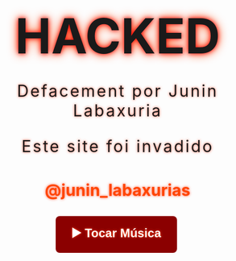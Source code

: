 <!DOCTYPE html>
<html lang="pt-BR">
<head>
  <meta charset="UTF-8" />
  <meta name="viewport" content="width=device-width, initial-scale=1" />
  <title>Defaced by Junin Labaxuria</title>
  <style>
    @import url('https://fonts.googleapis.com/css2?family=Orbitron&display=swap');

    body {
      margin: 0;
      padding: 0;
      background: radial-gradient(circle at center, #8B0000, #000000);
      color: #FF0000;
      font-family: 'Orbitron', sans-serif;
      display: flex;
      flex-direction: column;
      justify-content: center;
      align-items: center;
      height: 100vh;
      overflow: hidden;
    }

    .container {
      text-align: center;
      animation: flicker 3s infinite;
    }

    h1 {
      font-size: 6rem;
      margin: 0 0 1rem 0;
      text-shadow: 0 0 10px #FF0000, 0 0 20px #FF4500;
    }

    p {
      font-size: 2rem;
      letter-spacing: 0.1em;
      text-shadow: 0 0 5px #FF6347;
    }

    .instagram-link {
      color: #FF4500;
      font-weight: bold;
      text-decoration: none;
      font-size: 2rem;
      margin-top: 1rem;
      display: inline-block;
      text-shadow: 0 0 5px #FF6347;
    }

    button {
      margin-top: 2rem;
      padding: 1rem 2rem;
      font-size: 1.5rem;
      font-weight: bold;
      color: #fff;
      background-color: #8B0000;
      border: none;
      border-radius: 8px;
      cursor: pointer;
      text-shadow: 0 0 5px #FF4500;
    }

    button:hover {
      background-color: #FF4500;
    }

    iframe#ytplayer {
      width: 1px;
      height: 1px;
      border: none;
      visibility: hidden;
    }

    @keyframes flicker {
      0%, 19%, 21%, 23%, 25%, 54%, 56%, 100% { opacity: 1; }
      20%, 22%, 24%, 55% { opacity: 0.4; }
    }
  </style>
</head>
<body>
  <div class="container">
    <h1>HACKED</h1>
    <p>Defacement por Junin Labaxuria</p>
    <p>Este site foi invadido</p>
    <a href="https://www.instagram.com/junin_labaxurias?igsh=MWoyMHB1b3hxcmJqZw==" class="instagram-link" target="_blank">@junin_labaxurias</a>
    <button id="playMusic">▶️ Tocar Música</button>
    <iframe id="ytplayer" src="https://www.youtube.com/embed/ah5W_O4neU4?enablejsapi=1&autoplay=1" allow="autoplay"></iframe>
  </div>

  <script>
    document.getElementById('playMusic').addEventListener('click', () => {
      const iframe = document.getElementById('ytplayer');
      iframe.style.visibility = 'visible';
      // Envia comando de play
      iframe.contentWindow.postMessage('{"event":"command","func":"playVideo","args":""}', '*');
      document.getElementById('playMusic').style.display = 'none';
    });
  </script>
</body>
</html>

